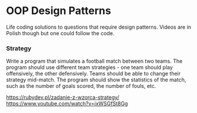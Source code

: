 # OOP Design Patterns 
Life coding solutions to questions that require design patterns. Videos are in Polish though but one could follow the code.

### Strategy
Write a program that simulates a football match between two teams. The program should use different team strategies - one team should play offensively, the other defensively. Teams should be able to change their strategy mid-match. The program should show the statistics of the match, such as the number of goals scored, the number of fouls, etc.

https://rubydev.pl/zadanie-z-wzorca-strategy/
https://www.youtube.com/watch?v=ixWSGfSt8Gg
